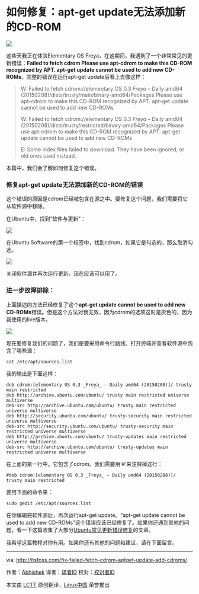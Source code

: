 如何修复：apt-get update无法添加新的CD-ROM
================================================================================
![](http://itsfoss.itsfoss.netdna-cdn.com/wp-content/uploads/2014/12/elementary_OS_Freya.jpg)

这些天我正在体验Elementary OS Freya，在这期间，我遇到了一个非常常见的更新错误：**Failed to fetch cdrom Please use apt-cdrom to make this CD-ROM recognized by APT. apt-get update cannot be used to add new CD-ROMs**。完整的错误在运行apt-get update后看上去像这样：

> W: Failed to fetch cdrom://elementary OS 0.3 _Freya_ – Daily amd64 (20150208)/dists/trusty/main/binary-amd64/Packages Please use apt-cdrom to make this CD-ROM recognized by APT. apt-get update cannot be used to add new CD-ROMs
> 
> W: Failed to fetch cdrom://elementary OS 0.3 _Freya_ – Daily amd64 (20150208)/dists/trusty/restricted/binary-amd64/Packages Please use apt-cdrom to make this CD-ROM recognized by APT. apt-get update cannot be used to add new CD-ROMs
> 
> E: Some index files failed to download. They have been ignored, or old ones used instead.

本篇中，我们会了解如何修复这个错误。

### 修复apt-get update无法添加新的CD-ROM的错误 ###

这个错误的原因是cdrom已经被包含在源之中。要修复这个问题，我们需要将它从软件源中移除。

在Ubuntu中，找到“软件与更新”：

![](http://itsfoss.itsfoss.netdna-cdn.com/wp-content/uploads/2014/08/Software_Update_Ubuntu.jpeg)

在Ubuntu Software的第一个标签中，找到cdrom，如果它是勾选的，那么取消勾选。 

![](http://itsfoss.itsfoss.netdna-cdn.com/wp-content/uploads/2015/02/CDROM_Error_Update_Software_Sources.jpeg)

关闭软件源并再次运行更新。现在应该可以用了。

### 进一步故障排除： ###

上面描述的方法已经修复了这个**apt-get update cannot be used to add new CD-ROMs**错误。但是这个方法对我无效，因为cdrom的选项这时是灰色的，因为我使用的live版本。

![](http://itsfoss.itsfoss.netdna-cdn.com/wp-content/uploads/2015/02/CDROM_Update_Error.png)

现在要修复我们的问题了，我们是要采用命令行路线。打开终端并查看软件源中包含了哪些源：

    cat /etc/apt/sources.list

我的输出是下面这样：

    deb cdrom:[elementary OS 0.3 _Freya_ – Daily amd64 (20150208)]/ trusty main restricted
    deb http://archive.ubuntu.com/ubuntu/ trusty main restricted universe multiverse
    deb-src http://archive.ubuntu.com/ubuntu/ trusty main restricted universe multiverse
    deb http://security.ubuntu.com/ubuntu/ trusty-security main restricted universe multiverse
    deb-src http://security.ubuntu.com/ubuntu/ trusty-security main restricted universe multiverse
    deb http://archive.ubuntu.com/ubuntu/ trusty-updates main restricted universe multiverse
    deb-src http://archive.ubuntu.com/ubuntu/ trusty-updates main restricted universe multiverse

在上面的第一行中。它包含了cdrom。我们需要用‘#’来注释掉这行：

    #deb cdrom:[elementary OS 0.3 _Freya_ – Daily amd64 (20150208)]/ trusty main restricted

要用下面的命令来：

    sudo gedit /etc/apt/sources.list

在你编辑完软件源后，再次运行apt-get update。“apt-get update cannot be used to add new CD-ROMs”这个错误应该已经修复了。如果你还遇到其他的问题，看一下这篇收集了大部分[Ubuntu常见更新错误修复][1]的文章。

我希望这篇教程对你有用。如果你还有其他的问题和建议，请在下面留言。

--------------------------------------------------------------------------------

via: http://itsfoss.com/fix-failed-fetch-cdrom-aptget-update-add-cdroms/

作者：[Abhishek][a]
译者：[译者ID](https://github.com/译者ID)
校对：[校对者ID](https://github.com/校对者ID)

本文由 [LCTT](https://github.com/LCTT/TranslateProject) 原创翻译，[Linux中国](http://linux.cn/) 荣誉推出

[a]:http://itsfoss.com/author/abhishek/
[1]:http://itsfoss.com/fix-update-errors-ubuntu-1404/
